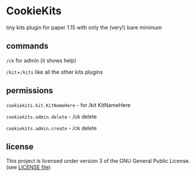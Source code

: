 # CookieKits

tiny kits plugin for paper 1.15 with only the (very!) bare minimum

## commands

`/ck` for admin (it shows help)

`/kit`+`/kits` like all the other kits plugins

## permissions

`cookiekits.kit.KitNameHere` - for /kit KitNameHere

`cookiekits.admin.delete` - /ck delete <kitID>

`cookiekits.admin.create` - /ck delete <kitID>

## license

This project is licensed under version 3 of the GNU General Public License. (see [LICENSE file](https://github.com/ronthecookie/cookiekits/blob/master/LICENSE))
